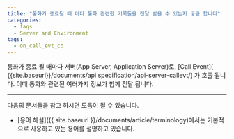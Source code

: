 ```yaml
---
title: "통화가 종료될 때 마다 통화 관련한 기록들을 전달 받을 수 있는지 궁금 합니다"
categories:
  - faqs
  - Server and Environment
tags:
  - on_call_evt_cb
---
```





통화가 종료 될 때마다 서버(App Server, Application Server)로, [Call Event]( {{site.baseurl}}/documents/api specification/api-server-callevt/) 가 호출 됩니다. 이때 통화와 관련된 여러가지 정보가 함께 전달 됩니다.




----

다음의 문서들을 참고 하시면 도움이 될 수 있습니다.
* [용어 해설]({{ site.baseurl }}/documents/article/terminology)에서는 기본적으로 사용하고 있는 용어를 설명하고 있습니다.

